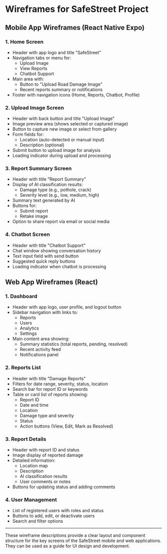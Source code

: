 # Wireframes for SafeStreet Project

## Mobile App Wireframes (React Native Expo)

### 1. Home Screen
- Header with app logo and title "SafeStreet"
- Navigation tabs or menu for:
  - Upload Image
  - View Reports
  - Chatbot Support
- Main area with:
  - Button to "Upload Road Damage Image"
  - Recent reports summary or notifications
- Footer with navigation icons (Home, Reports, Chatbot, Profile)

### 2. Upload Image Screen
- Header with back button and title "Upload Image"
- Image preview area (shows selected or captured image)
- Button to capture new image or select from gallery
- Form fields for:
  - Location (auto-detected or manual input)
  - Description (optional)
- Submit button to upload image for analysis
- Loading indicator during upload and processing

### 3. Report Summary Screen
- Header with title "Report Summary"
- Display of AI classification results:
  - Damage type (e.g., pothole, crack)
  - Severity level (e.g., low, medium, high)
- Summary text generated by AI
- Buttons for:
  - Submit report
  - Retake image
- Option to share report via email or social media

### 4. Chatbot Screen
- Header with title "Chatbot Support"
- Chat window showing conversation history
- Text input field with send button
- Suggested quick reply buttons
- Loading indicator when chatbot is processing

## Web App Wireframes (React)

### 1. Dashboard
- Header with app logo, user profile, and logout button
- Sidebar navigation with links to:
  - Reports
  - Users
  - Analytics
  - Settings
- Main content area showing:
  - Summary statistics (total reports, pending, resolved)
  - Recent activity feed
  - Notifications panel

### 2. Reports List
- Header with title "Damage Reports"
- Filters for date range, severity, status, location
- Search bar for report ID or keywords
- Table or card list of reports showing:
  - Report ID
  - Date and time
  - Location
  - Damage type and severity
  - Status
  - Action buttons (View, Edit, Mark as Resolved)

### 3. Report Details
- Header with report ID and status
- Image display of reported damage
- Detailed information:
  - Location map
  - Description
  - AI classification results
  - User comments or notes
- Buttons for updating status and adding comments

### 4. User Management
- List of registered users with roles and status
- Buttons to add, edit, or deactivate users
- Search and filter options

---

These wireframe descriptions provide a clear layout and component structure for the key screens of the SafeStreet mobile and web applications. They can be used as a guide for UI design and development.
